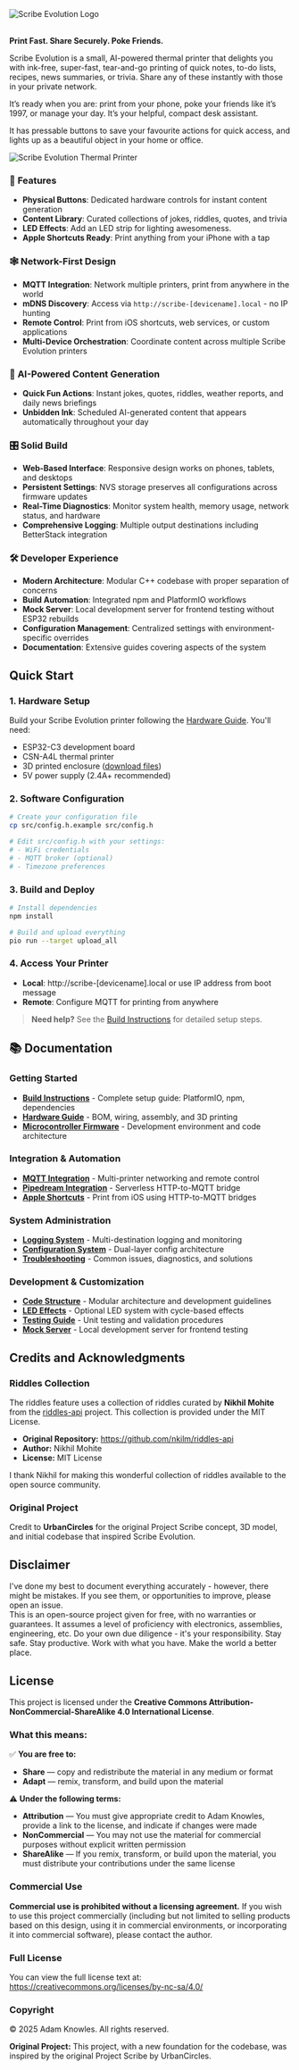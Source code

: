 <picture>
  <source media="(prefers-color-scheme: dark)" srcset="data/images/ScribeLogoMain-white.svg">
  <source media="(prefers-color-scheme: light)" srcset="data/images/ScribeLogoMain-black.svg">
  <img alt="Scribe Evolution Logo" src="data/images/ScribeLogoMain-black.svg">
</picture>

<br>
<br>

**Print Fast. Share Securely. Poke Friends.**

Scribe Evolution is a small, AI-powered thermal printer that delights you with ink-free, super-fast, tear-and-go printing of quick notes, to-do lists, recipes, news summaries, or trivia. Share any of these instantly with those in your private network.

It’s ready when you are: print from your phone, poke your friends like it’s 1997, or manage your day. It’s your helpful, compact desk assistant.

It has pressable buttons to save your favourite actions for quick access, and lights up as a beautiful object in your home or office.

![Scribe Evolution Thermal Printer](https://github.com/user-attachments/assets/56afd51b-3560-419a-93f4-af315ba2968f)


### 🔑 **Features**
- **Physical Buttons**: Dedicated hardware controls for instant content generation
- **Content Library**: Curated collections of jokes, riddles, quotes, and trivia
- **LED Effects**: Add an LED strip for lighting awesomeness.
- **Apple Shortcuts Ready**: Print anything from your iPhone with a tap

### 🕸️ **Network-First Design**
- **MQTT Integration**: Network multiple printers, print from anywhere in the world
- **mDNS Discovery**: Access via `http://scribe-[devicename].local` - no IP hunting
- **Remote Control**: Print from iOS shortcuts, web services, or custom applications
- **Multi-Device Orchestration**: Coordinate content across multiple Scribe Evolution printers

### 🤖 **AI-Powered Content Generation**
- **Quick Fun Actions**: Instant jokes, quotes, riddles, weather reports, and daily news briefings
- **Unbidden Ink**: Scheduled AI-generated content that appears automatically throughout your day

### 🎛️ **Solid Build**
- **Web-Based Interface**: Responsive design works on phones, tablets, and desktops
- **Persistent Settings**: NVS storage preserves all configurations across firmware updates
- **Real-Time Diagnostics**: Monitor system health, memory usage, network status, and hardware
- **Comprehensive Logging**: Multiple output destinations including BetterStack integration

### 🛠️ **Developer Experience**
- **Modern Architecture**: Modular C++ codebase with proper separation of concerns
- **Build Automation**: Integrated npm and PlatformIO workflows
- **Mock Server**: Local development server for frontend testing without ESP32 rebuilds
- **Configuration Management**: Centralized settings with environment-specific overrides
- **Documentation**: Extensive guides covering aspects of the system

## Quick Start

### 1. Hardware Setup
Build your Scribe Evolution printer following the [Hardware Guide](docs/hardware.md). You'll need:
- ESP32-C3 development board
- CSN-A4L thermal printer  
- 3D printed enclosure ([download files](https://makerworld.com/en/models/1577165-project-scribe))
- 5V power supply (2.4A+ recommended)

### 2. Software Configuration
```bash
# Create your configuration file
cp src/config.h.example src/config.h

# Edit src/config.h with your settings:
# - WiFi credentials
# - MQTT broker (optional)
# - Timezone preferences
```

### 3. Build and Deploy
```bash
# Install dependencies
npm install

# Build and upload everything
pio run --target upload_all
```

### 4. Access Your Printer
- **Local**: http://scribe-[devicename].local or use IP address from boot message
- **Remote**: Configure MQTT for printing from anywhere

> **Need help?** See the [Build Instructions](docs/build-instructions.md) for detailed setup steps.

## 📚 Documentation

### Getting Started
- **[Build Instructions](docs/build-instructions.md)** - Complete setup guide: PlatformIO, npm, dependencies
- **[Hardware Guide](docs/hardware.md)** - BOM, wiring, assembly, and 3D printing
- **[Microcontroller Firmware](docs/microcontroller-firmware.md)** - Development environment and code architecture

### Integration & Automation  
- **[MQTT Integration](docs/mqtt-integration.md)** - Multi-printer networking and remote control
- **[Pipedream Integration](docs/pipedream-integration.md)** - Serverless HTTP-to-MQTT bridge
- **[Apple Shortcuts](docs/apple-shortcuts.md)** - Print from iOS using HTTP-to-MQTT bridges

### System Administration
- **[Logging System](docs/logging-system.md)** - Multi-destination logging and monitoring  
- **[Configuration System](docs/configuration-system.md)** - Dual-layer config architecture
- **[Troubleshooting](docs/troubleshooting.md)** - Common issues, diagnostics, and solutions

### Development & Customization
- **[Code Structure](docs/code-structure.md)** - Modular architecture and development guidelines
- **[LED Effects](docs/led-effects.md)** - Optional LED system with cycle-based effects
- **[Testing Guide](docs/testing.md)** - Unit testing and validation procedures
- **[Mock Server](mock-server/README.md)** - Local development server for frontend testing

## Credits and Acknowledgments

### Riddles Collection

The riddles feature uses a collection of riddles curated by **Nikhil Mohite**
from the [riddles-api](https://github.com/nkilm/riddles-api) project. This
collection is provided under the MIT License.

- **Original Repository:** https://github.com/nkilm/riddles-api
- **Author:** Nikhil Mohite
- **License:** MIT License

I thank Nikhil for making this wonderful collection of riddles available to the
open source community.

### Original Project

Credit to **UrbanCircles** for the original Project Scribe concept, 3D
model, and initial codebase that inspired Scribe Evolution.

## Disclaimer

I've done my best to document everything accurately - however, there might be
mistakes. If you see them, or opportunities to improve, please open an issue.  
This is an open-source project given for free, with no warranties or guarantees.
It assumes a level of proficiency with electronics, assemblies, engineering,
etc. Do your own due diligence - it's your responsibility. Stay safe. Stay
productive. Work with what you have. Make the world a better place.

## License

This project is licensed under the **Creative Commons
Attribution-NonCommercial-ShareAlike 4.0 International License**.

### What this means:

✅ **You are free to:**

- **Share** — copy and redistribute the material in any medium or format
- **Adapt** — remix, transform, and build upon the material

⚠️ **Under the following terms:**

- **Attribution** — You must give appropriate credit to Adam Knowles, provide a
  link to the license, and indicate if changes were made
- **NonCommercial** — You may not use the material for commercial purposes
  without explicit written permission
- **ShareAlike** — If you remix, transform, or build upon the material, you must
  distribute your contributions under the same license

### Commercial Use

**Commercial use is prohibited without a licensing agreement.** If you wish to
use this project commercially (including but not limited to selling products
based on this design, using it in commercial environments, or incorporating it
into commercial software), please contact the author.

### Full License

You can view the full license text at:
https://creativecommons.org/licenses/by-nc-sa/4.0/

### Copyright

© 2025 Adam Knowles. All rights reserved.

**Original Project:** This project, with a new foundation for the codebase, was inspired by the original Project Scribe by UrbanCircles.